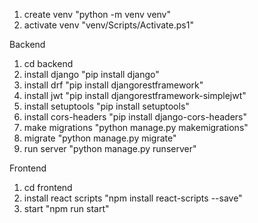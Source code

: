 1. create venv "python -m venv venv"<br>
2. activate venv "venv/Scripts/Activate.ps1" <br>

Backend
1. cd backend <br>
2. install django "pip install django" <br>
3. install drf "pip install djangorestframework" <br>
4. install jwt "pip install djangorestframework-simplejwt" <br>
5. install setuptools "pip install setuptools" <br>
6. install cors-headers "pip install django-cors-headers" <br>
7. make migrations "python manage.py makemigrations" <br>
8. migrate "python manage.py migrate" <br>
10. run server "python manage.py runserver"


Frontend
1. cd frontend <br>
2. install react scripts "npm install react-scripts --save" <br>
3. start "npm run start"
